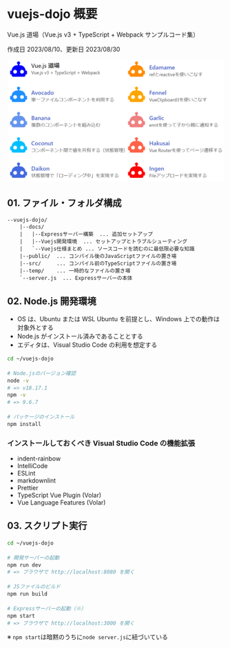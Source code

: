 # vuejs-dojo 概要

Vue.js 道場（Vue.js v3 + TypeScript + Webpack サンプルコード集）

作成日 2023/08/10、更新日 2023/08/30

![Screenshot](./Screenshot.png)

## 01. ファイル・フォルダ構成

```text
--vuejs-dojo/
    |--docs/
    |   |--Expressサーバー構築  ... 追加セットアップ
    |   |--Vuejs開発環境  ... セットアップとトラブルシューティング
    |   `--Vuejs仕様まとめ ... ソースコードを読むのに最低限必要な知識
    |--public/  ... コンパイル後のJavaScriptファイルの置き場
    |--src/     ... コンパイル前のTypeScriptファイルの置き場
    |--temp/    ... 一時的なファイルの置き場
    `--server.js  ... Expressサーバーの本体
```

## 02. Node.js 開発環境

- OS は、Ubuntu または WSL Ubuntu を前提とし、Windows 上での動作は対象外とする
- Node.js がインストール済みであることとする
- エディタは、Visual Studio Code の利用を想定する

```bash
cd ~/vuejs-dojo

# Node.jsのバージョン確認
node -v
# => v18.17.1
npm -v
# => 9.6.7

# パッケージのインストール
npm install
```

### インストールしておくべき Visual Studio Code の機能拡張

- indent-rainbow
- IntelliCode
- ESLint
- markdownlint
- Prettier
- TypeScript Vue Plugin (Volar)
- Vue Language Features (Volar)

## 03. スクリプト実行

```bash
cd ~/vuejs-dojo

# 開発サーバーの起動
npm run dev
# => ブラウザで http://localhost:8080 を開く

# JSファイルのビルド
npm run build

# Expressサーバーの起動（※）
npm start
# => ブラウザで http://localhost:3000 を開く
```

※ `npm start`は暗黙のうちに`node server.js`に紐づいている
